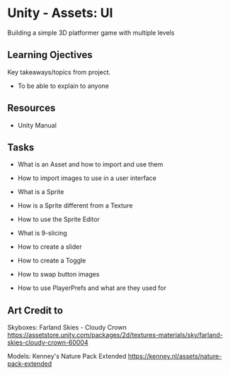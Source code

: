 # Unity - Assets: UI

Building a simple 3D platformer game with multiple levels

## Learning Ojectives

Key takeaways/topics from project.

* To be able to explain to anyone

## Resources

* Unity Manual

## Tasks

* What is an Asset and how to import and use them

* How to import images to use in a user interface

* What is a Sprite

* How is a Sprite different from a Texture

* How to use the Sprite Editor

* What is 9-slicing

* How to create a slider

* How to create a Toggle

* How to swap button images

* How to use PlayerPrefs and what are they used for

## Art Credit to

Skyboxes: Farland Skies - Cloudy Crown <https://assetstore.unity.com/packages/2d/textures-materials/sky/farland-skies-cloudy-crown-60004>

Models: Kenney's Nature Pack Extended <https://kenney.nl/assets/nature-pack-extended>
